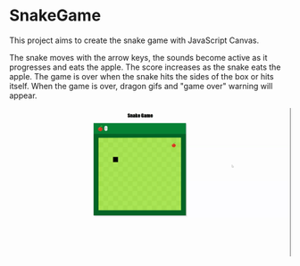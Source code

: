 # SnakeGame
This project aims to create the snake game with JavaScript Canvas.

The snake moves with the arrow keys, the sounds become active as it progresses and eats the apple. The score increases as the snake eats the apple.
The game is over when the snake hits the sides of the box or hits itself. When the game is over, dragon gifs and "game over" warning will appear.

![](snakes.gif)
